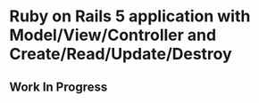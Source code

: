 # Ruby on Rails 5 application with Model/View/Controller and Create/Read/Update/Destroy

## Work In Progress


